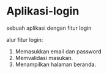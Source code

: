 # Aplikasi-login
sebuah aplikasi dengan fitur login

alur fitur login:
1.  Memasukkan email dan password
2.  Memvalidasi masukan.
3.  Menampilkan halaman beranda.
